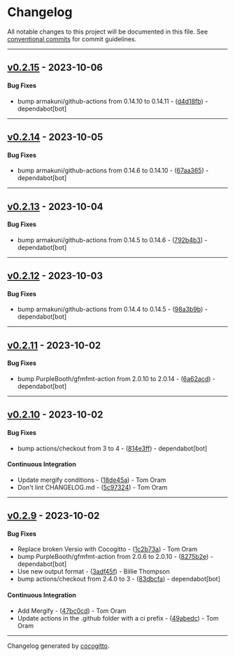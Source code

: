 # Changelog
All notable changes to this project will be documented in this file. See [conventional commits](https://www.conventionalcommits.org/) for commit guidelines.

- - -
## [v0.2.15](https://github.com/specdown/specdown/compare/v0.2.14..v0.2.15) - 2023-10-06
#### Bug Fixes
- bump armakuni/github-actions from 0.14.10 to 0.14.11 - ([d4d18fb](https://github.com/specdown/specdown/commit/d4d18fbf39f247020c201f29e0a3c3f7ac3baaad)) - dependabot[bot]

- - -

## [v0.2.14](https://github.com/specdown/specdown/compare/v0.2.13..v0.2.14) - 2023-10-05
#### Bug Fixes
- bump armakuni/github-actions from 0.14.6 to 0.14.10 - ([67aa365](https://github.com/specdown/specdown/commit/67aa36538a3da1b3f46123a344f180bb8c3f068d)) - dependabot[bot]

- - -

## [v0.2.13](https://github.com/specdown/specdown/compare/v0.2.12..v0.2.13) - 2023-10-04
#### Bug Fixes
- bump armakuni/github-actions from 0.14.5 to 0.14.6 - ([792b4b3](https://github.com/specdown/specdown/commit/792b4b34769d1c935d1c155a556ad5ac223a256f)) - dependabot[bot]

- - -

## [v0.2.12](https://github.com/specdown/specdown/compare/v0.2.11..v0.2.12) - 2023-10-03
#### Bug Fixes
- bump armakuni/github-actions from 0.14.4 to 0.14.5 - ([98a3b9b](https://github.com/specdown/specdown/commit/98a3b9bd62a28ee79b66df0b7ea3a1a123dbb44c)) - dependabot[bot]

- - -

## [v0.2.11](https://github.com/specdown/specdown/compare/v0.2.10..v0.2.11) - 2023-10-02
#### Bug Fixes
- bump PurpleBooth/gfmfmt-action from 2.0.10 to 2.0.14 - ([6a62acd](https://github.com/specdown/specdown/commit/6a62acda6629d1e2968f052547650724180bdc63)) - dependabot[bot]

- - -

## [v0.2.10](https://github.com/specdown/specdown/compare/v0.2.9..v0.2.10) - 2023-10-02
#### Bug Fixes
- bump actions/checkout from 3 to 4 - ([814e3ff](https://github.com/specdown/specdown/commit/814e3ff488fc101e3923817110c259970710ba5c)) - dependabot[bot]
#### Continuous Integration
- Update mergify conditions - ([18de45a](https://github.com/specdown/specdown/commit/18de45ad6780ecbf6fc782e89c5e4ea95f512956)) - Tom Oram
- Don't lint CHANGELOG.md - ([5c97324](https://github.com/specdown/specdown/commit/5c97324c4c82555c54b964d5aa679ea4dd370f32)) - Tom Oram

- - -

## [v0.2.9](https://github.com/specdown/specdown/compare/v0.2.8..v0.2.9) - 2023-10-02
#### Bug Fixes
- Replace broken Versio with Cocogitto - ([1c2b73a](https://github.com/specdown/specdown/commit/1c2b73a1e7e493f7e5c5aa91bfdd551972355524)) - Tom Oram
- bump PurpleBooth/gfmfmt-action from 2.0.6 to 2.0.10 - ([8275b2e](https://github.com/specdown/specdown/commit/8275b2e2f3799968a4518eb50e3689321576bb31)) - dependabot[bot]
- Use new output format - ([3adf45f](https://github.com/specdown/specdown/commit/3adf45fe0935e1de4a4e8008638f35a64a3adee7)) - Billie Thompson
- bump actions/checkout from 2.4.0 to 3 - ([83dbcfa](https://github.com/specdown/specdown/commit/83dbcfa3c1b7e3f55d7bef8ab5c504c929a42068)) - dependabot[bot]
#### Continuous Integration
- Add Mergify - ([47bc0cd](https://github.com/specdown/specdown/commit/47bc0cd7dc0f9211e14af3616261ef6e0b406da7)) - Tom Oram
- Update actions in the .github folder with a ci prefix - ([49abedc](https://github.com/specdown/specdown/commit/49abedc865da004b86d8b7e743c9fad53dfe2ada)) - Tom Oram

- - -

Changelog generated by [cocogitto](https://github.com/cocogitto/cocogitto).